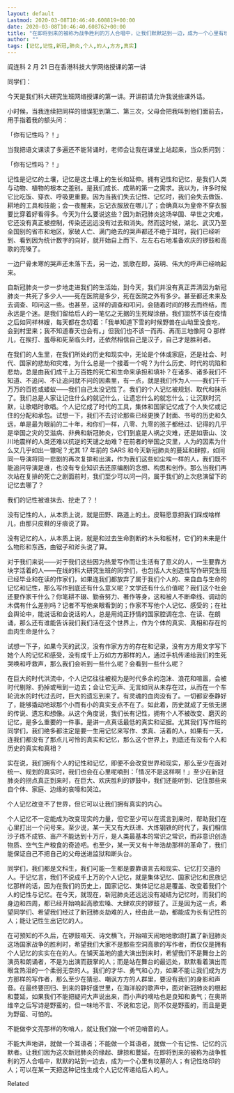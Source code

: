 ```yaml
---
layout: default
Lastmod: 2020-03-08T10:46:40.608819+00:00
date: 2020-03-08T10:46:40.608762+00:00
title: "在即将到来的被称为战争胜利的万人合唱中，让我们默默站到一边，成为一个心里有坟墓的人"
author: ""
tags: [记忆,记性,新冠,肺炎,个人,的人,方方,真实]
---
```


阎连科 2 月 21 日在香港科技大学网络授课的第一讲

同学们：

今天是我们科大研究生班网络授课的第一讲。开讲前请允许我说些课外话。

小时候，当我连续把同样的错误犯到第二、第三次，父母会把我叫到他们面前去，用手指着我的额头问：

「你有记性吗？！」

当我把语文课读了多遍还不能背诵时，老师会让我在课堂上站起来，当众质问到：

「你有记性吗？！」

记性是记忆的土壤，记忆是这土壤上的生长和延伸。拥有记性和记忆，是我们人类与动物、植物的根本之差别。是我们成长、成熟的第一之需求。我以为，许多时候它比吃饭、穿衣、呼吸更重要。因为当我们失去记性、记忆时，我们会失去做饭、耕地的工具和技能；会一夜醒来，忘记衣服放在哪儿了；会确真以为皇帝不穿衣服要比穿着好看得多。今天为什么要说这些？因为新冠肺炎这场举国、举世之灾难，它还没有真正被控制，传染还远远没有过去和消失。然而这时候，湖北、武汉乃至全国别的省市和地区，家破人亡、满门绝去的哭声都还不绝于耳时，我们已经听到、看到因为统计数字的向好，就开始自上而下、左左右右地准备欢庆的锣鼓和高歌的亮嗓了。

一边尸骨未寒的哭声还未落下去，另一边，凯歌在即，英明、伟大的呼声已经响起来。

自新冠肺炎一步一步地走进我们的生活始，到今天，我们并没有真正弄清因为新冠肺炎一共死了多少人——死在医院是多少，死在医院之外有多少。甚至都还未来及去调查、叩问这一些。也甚至，这样的调查和叩问，会随着时间的移去而终结，而永远是个迷。是我们留给后人的一笔忆之无据的生死糊涂册。我们固然不该在疫情之后如同祥林嫂，每天都在念叨着：「我单知道下雪的时候野兽在山坳里没食吃，会到村里来；我不知道春天也会有。」但我们也不该一而再、再而三地像阿 Q 那样儿，在挨打、羞辱和死至临头时，还依然相信自己是汉子，自己才是胜利者。

在我们的人生里，在我们所处的历史和现实中，无论是个体或家庭，还是社会、时代、国家的悲劫和灾难，为什么总是一个接着一个呢？为什么历史、时代的坑陷和悲劫，总是由我们成千上万百姓的死亡和生命来承担和填补？在诸多、诸多我们不知道、不追问、不让追问就不问的因素里，有一点，就是我们作为人——我们千千万万的百姓或蝼蚁——我们自己太没记性了。我们的个人记忆被规划、取代和抹杀了。我们总是人家让记住什么的就记什么，让遗忘什么的就忘什么；让沉默时沉默，让歌唱时歌唱。个人记忆成了时代的工具，集体和国家记忆成了个人失忆或记住的分配和承包。试想一下，我们不去讨论那些已经更换了封面、书号的历史和久远，单是最为眼前的二十年，和你们一样，八零、九零的孩子都经过、记得的几乎是举国之灾的艾滋病、非典和新冠肺炎，它们到底是人祸之灾难，还是如唐山、汶川地震样的人类还难以抗逆的天谴之劫难？在前者的举国之灾里，人为的因素为什么又几乎如出一辙呢？尤其 17 年前的 SARS 和今天新冠肺炎的蔓延和肆掠，如同同一导演将同一悲剧的再次复排和出演，作为我们这些如尘埃一样的人，我们既不能追问导演是谁，也没有专业知识去还原编剧的念想、构思和创作。那么当我们再次站在复排的死亡之剧面前时，我们至少可以问一问，属于我们的上次悲演留下的记忆去哪了？

我们的记性被谁抹去、挖走了？！

没有记性的人，从本质上说，就是田野、路道上的土。皮鞋愿意把我们踩成啥样儿，由那只皮鞋的牙痕说了算。

没有记忆的人，从本质上说，就是和过去生命割断的木头和板材，它们的未来是什么物形和东西，由锯子和斧头说了算。

对于我们来说——对于我们这些因为热爱写作而让生活有了意义的人，一生要靠方块字活着的人——在线的科大研究生班的同学们，也包括人大创造性写作研究生班已经毕业和在读的作家们，如果连我们都放弃了属于我们个人的、来自血与生命的记忆和记性，那么写作到底还有什么意义呢？文学还有什么价值呢？我们这个社会还要作家干什么？你笔耕不辍、勤奋努力、著作等身，这和被人不断牵线、调动的木偶有什么差别吗？记者不写他亲眼看到的；作家不写他个人记忆、感受的；在社会舆论中，能说话和会说话的人，总是用纯正抒情的国家腔调在念、在读、在朗诵，那么还有谁能告诉我们我们活在这个世界上，作为个体的真实、真相和存在的血肉生命是什么？

试想一下子，如果今天的武汉，没有作家方方的存在和记录，没有方方用文字写下她个人的记忆和感受，没有成千上万如方方那样的人，通过手机传递给我们的生死哭唤和呼救声，那么我们会听到一些什么呢？会看到一些什么呢？

在巨大的时代洪流中，个人记忆往往被视为是时代多余的泡沫、浪花和喧嚣，会被时代剔除、扔掉或甩到一边去；会让它无声、无言如同从未存在过，从而在一个车轮流水的时代过去时，巨大的遗忘到来了。有灵魂的血肉没有了。一切都安泰静好了，能够撬动地球那个小而有小的真实支点不在了。如此着，历史就成了无依无据的传说、遗忘和想像。从这个角度说，我们长有记性，拥有个人不被改变、磨灭的记忆，是多么重要的一件事。是讲一点真话最低的真实和证据。尤其我们写作班的同学们，我们绝多都注定是要一生用记忆来写作、求真、活着的人，如果有一天，连我们都没有了那点儿可怜的真实和记忆，那么这个世界上，到底还有没有个人和历史的真实和真相？

实在说，我们拥有个人的记性和记忆，即便不会改变世界和现实，那么至少在面对统一、规划的真实时，我们也会在心里呢喃到：「情况不是这样啊！」至少在新冠肺炎的拐点真正到来时，在巨大、欢庆胜利的锣鼓中，我们还能听到、记住那些来自个体、家庭、边缘的哀嚎和哭泣。

个人记忆改变不了世界，但它可以让我们拥有真实的内心。

个人记忆不一定能成为改变现实的力量，但它至少可以在谎言到来时，帮助我们在心里打出一个问号来。至少说，某一天又有大跃进、大炼钢铁的时代了，我们相信沙子炼不成铁、亩产不能达到十万斤，是人类最基本的常识之常识，而非意识创造物质、空气生产粮食的奇迹吧。也至少，某一天又有十年浩劫那样的革命了，我们能保证自己不把自己的父母送进监狱和断头台。

同学们，我们都是文科生，我们可能一生都是要靠语言去和现实、记忆打交道的人。于记忆言，我们不说成千上万的个人记忆，就是集体记忆、国家记忆和民族记忆那样的话，因为在我们的历史上，国家记忆、集体记忆总是覆盖、改变着我们个人的记性与记忆。在今天，就现在，新冠肺炎还远远没有凝结为记忆时，而我们的身边和四周，都已经开始响起高歌宏嗓、大肆欢庆的锣鼓了。正是因为这一点，希望同学们、希望我们经过了新冠肺炎劫难的人，经由此一劫，都能成为长有记性的人；能让记性生出记忆的人。

在可预知的不久后，在锣鼓喧天、诗文横飞，开始喧天闹地地歌颂打赢了新冠肺炎这场国家战争的胜利时，希望我们大家不是那些空洞高歌的写作者，而仅仅是拥有个人记忆的实实在在的人。在铺天盖地的盛大演出到来时，希望我们不是舞台上的演员和朗诵者，不是为出演而鼓掌的人；而是站在舞台的最远处，默默看着演出而眼含热泪的一个柔弱无奈的人。我们的才华、勇气和心力，如果不能让我们成为方方那样的写作者，那么至少在猜忌、嘲讽方方的人群里，要没有我们的身影和声音。在最终要回归、到来的静好盛世里，在海洋般的歌声中，面对新冠肺炎的根起和蔓延，如果我们不能把疑问大声说出来，而小声的嘀咕也是良知和勇气；在奥斯维辛之后写诗是野蛮的，但一味地不言、不说和忘记，则不仅是野蛮的，而且是更为野蛮、可怕的。

不能做李文亮那样的吹哨人，就让我们做一个听见哨音的人。

不能大声地讲，就做一个耳语者；不能做一个耳语者，就做一个有记性、记忆的沉默者。让我们因为这次新冠肺炎的缘起、肆掠和蔓延，在即将到来的被称为战争胜利的万人合唱中，默默的站到一边去，成为一个心里有坟墓的人；有记性烙印的人；可以在某一天把这种记性生成个人记忆传递给后人的人。

Related

